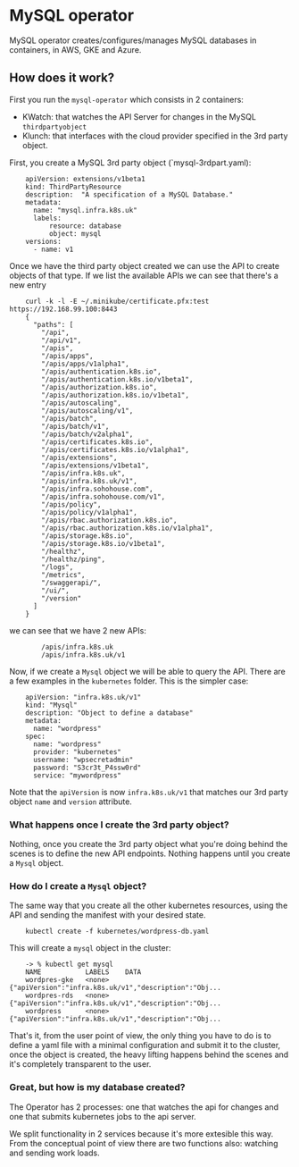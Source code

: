 # MySQL operator
MySQL operator creates/configures/manages MySQL databases in containers, in AWS, GKE and Azure.

## How does it work?

First you run the `mysql-operator` which consists in 2 containers:

* KWatch: that watches the API Server for changes in the MySQL `thirdpartyobject`
* Klunch: that interfaces with the cloud provider specified in the 3rd party object.

First, you create a MySQL 3rd party object (`mysql-3rdpart.yaml):

        apiVersion: extensions/v1beta1
        kind: ThirdPartyResource
        description:  "A specification of a MySQL Database."
        metadata:
          name: "mysql.infra.k8s.uk"
          labels:
              resource: database
              object: mysql
        versions:
          - name: v1

Once we have the third party object created we can use the API to create objects of that type. If we list the available APIs we can see that there's a new entry


        curl -k -l -E ~/.minikube/certificate.pfx:test https://192.168.99.100:8443
        {
          "paths": [
            "/api",
            "/api/v1",
            "/apis",
            "/apis/apps",
            "/apis/apps/v1alpha1",
            "/apis/authentication.k8s.io",
            "/apis/authentication.k8s.io/v1beta1",
            "/apis/authorization.k8s.io",
            "/apis/authorization.k8s.io/v1beta1",
            "/apis/autoscaling",
            "/apis/autoscaling/v1",
            "/apis/batch",
            "/apis/batch/v1",
            "/apis/batch/v2alpha1",
            "/apis/certificates.k8s.io",
            "/apis/certificates.k8s.io/v1alpha1",
            "/apis/extensions",
            "/apis/extensions/v1beta1",
            "/apis/infra.k8s.uk",
            "/apis/infra.k8s.uk/v1",
            "/apis/infra.sohohouse.com",
            "/apis/infra.sohohouse.com/v1",
            "/apis/policy",
            "/apis/policy/v1alpha1",
            "/apis/rbac.authorization.k8s.io",
            "/apis/rbac.authorization.k8s.io/v1alpha1",
            "/apis/storage.k8s.io",
            "/apis/storage.k8s.io/v1beta1",
            "/healthz",
            "/healthz/ping",
            "/logs",
            "/metrics",
            "/swaggerapi/",
            "/ui/",
            "/version"
          ]
        }

we can see that we have 2 new APIs:

            /apis/infra.k8s.uk
            /apis/infra.k8s.uk/v1

Now, if we create a `Mysql` object we will be able to query the API. There are a few examples in the `kubernetes` folder. This is the simpler case:

        apiVersion: "infra.k8s.uk/v1"
        kind: "Mysql"
        description: "Object to define a database"
        metadata:
          name: "wordpress"
        spec:
          name: "wordpress"
          provider: "kubernetes"
          username: "wpsecretadmin"
          password: "S3cr3t_P4ssw0rd"
          service: "mywordpress"

Note that the `apiVersion` is now `infra.k8s.uk/v1` that matches our 3rd party object `name` and `version` attribute.

### What happens once I create the 3rd party object?

Nothing, once you create the 3rd party object what you're doing behind the scenes is to define the new API endpoints. Nothing happens until you create a `Mysql` object.

### How do I create a `Mysql` object?

The same way that you create all the other kubernetes resources, using the API and sending the manifest with your desired state.

        kubectl create -f kubernetes/wordpress-db.yaml

This will create a `mysql` object in the cluster:

        -> % kubectl get mysql
        NAME           LABELS    DATA
        wordpres-gke   <none>    {"apiVersion":"infra.k8s.uk/v1","description":"Obj...
        wordpres-rds   <none>    {"apiVersion":"infra.k8s.uk/v1","description":"Obj...
        wordpress      <none>    {"apiVersion":"infra.k8s.uk/v1","description":"Obj...

That's it, from the user point of view, the only thing you have to do is to define a yaml file with a minimal configuration and submit it to the cluster, once the object is created, the heavy lifting happens behind the scenes and it's completely transparent to the user.

### Great, but how is my database created?

The Operator has 2 processes: one that watches the api for changes and one that submits kubernetes jobs to the api server.

We split functionality in 2 services because it's more extesible this way. From the conceptual point of view there are two functions also: watching and sending work loads.
